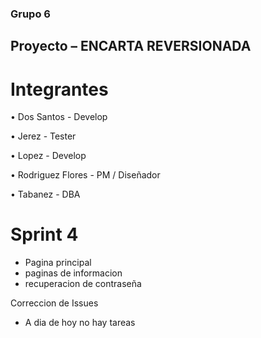 ### Grupo 6

## Proyecto – ENCARTA REVERSIONADA

# Integrantes

• Dos Santos - Develop

• Jerez - Tester 

• Lopez - Develop

• Rodriguez Flores - PM / Diseñador

• Tabanez - DBA

# Sprint 4 

* Pagina principal
* paginas de informacion
* recuperacion de contraseña

  

Correccion de Issues

* A dia de hoy no hay tareas 
